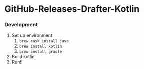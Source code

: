 # GitHub-Releases-Drafter-Kotlin

### Development

1. Set up environment
    1. `brew cask install java`
    1. `brew install kotlin`
    1. `brew install gradle`
1. Build kotlin
1. Run!!
